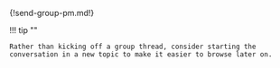 {!send-group-pm.md!}

!!! tip ""

    Rather than kicking off a group thread, consider starting the
    conversation in a new topic to make it easier to browse later on.
